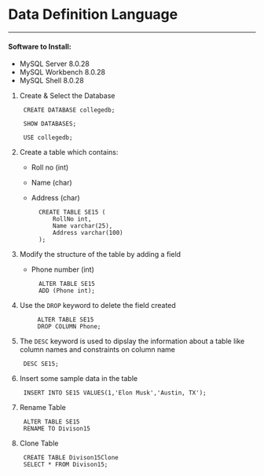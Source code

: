
# Data Definition Language
---

#### Software to Install:
- MySQL Server 8.0.28
- MySQL Workbench 8.0.28
- MySQL Shell 8.0.28


1. Create & Select the Database

		CREATE DATABASE collegedb;
		
		SHOW DATABASES;
		
		USE collegedb;

2. Create a table which contains:
	- Roll no (int)
	- Name (char)
	- Address (char)

			CREATE TABLE SE15 (
				RollNo int,
				Name varchar(25),
				Address varchar(100)
			);

3. Modify the structure of the table by adding a field
	- Phone number (int) 

			ALTER TABLE SE15 
			ADD (Phone int);

4. Use the `DROP` keyword to delete the field created

			ALTER TABLE SE15
			DROP COLUMN Phone;

5. The `DESC` keyword is used to dipslay the information about a table like column names and constraints on column name

		DESC SE15;

6. Insert some sample data in the table

		INSERT INTO SE15 VALUES(1,'Elon Musk','Austin, TX');

7. Rename Table

		ALTER TABLE SE15
		RENAME TO Divison15

8. Clone Table

		CREATE TABLE Divison15Clone
		SELECT * FROM Divison15;
		
	
	